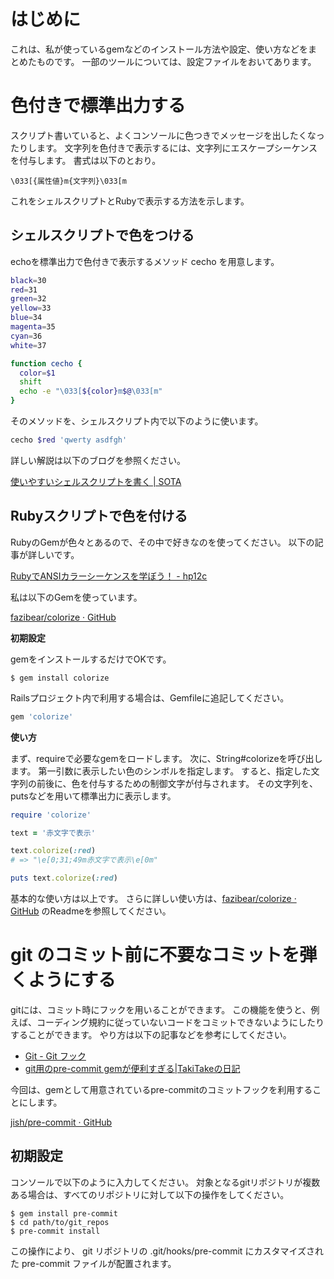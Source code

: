 # はじめに
これは、私が使っているgemなどのインストール方法や設定、使い方などをまとめたものです。
一部のツールについては、設定ファイルをおいてあります。


# 色付きで標準出力する
スクリプト書いていると、よくコンソールに色つきでメッセージを出したくなったりします。
文字列を色付きで表示するには、文字列にエスケープシーケンスを付与します。
書式は以下のとおり。

```console
\033[{属性値}m{文字列}\033[m
```

これをシェルスクリプトとRubyで表示する方法を示します。


## シェルスクリプトで色をつける
echoを標準出力で色付きで表示するメソッド cecho を用意します。

```sh
black=30
red=31
green=32
yellow=33
blue=34
magenta=35
cyan=36
white=37

function cecho {
  color=$1
  shift
  echo -e "\033[${color}m$@\033[m"
}
```

そのメソッドを、シェルスクリプト内で以下のように使います。

```sh
cecho $red 'qwerty asdfgh'
```

詳しい解説は以下のブログを参照ください。

[使いやすいシェルスクリプトを書く | SOTA](http://deeeet.com/writing/2014/05/18/shell-template/)


## Rubyスクリプトで色を付ける
RubyのGemが色々とあるので、その中で好きなのを使ってください。
以下の記事が詳しいです。

[RubyでANSIカラーシーケンスを学ぼう！ - hp12c](http://melborne.github.io/2010/11/07/Ruby-ANSI/)

私は以下のGemを使っています。

[fazibear/colorize · GitHub](https://github.com/fazibear/colorize)

**初期設定**

gemをインストールするだけでOKです。

```console
$ gem install colorize
```

Railsプロジェクト内で利用する場合は、Gemfileに追記してください。

```ruby
gem 'colorize'
```

**使い方**

まず、requireで必要なgemをロードします。
次に、String#colorizeを呼び出します。
第一引数に表示したい色のシンボルを指定します。
すると、指定した文字列の前後に、色を付与するための制御文字が付与されます。
その文字列を、putsなどを用いて標準出力に表示します。

```ruby
require 'colorize'

text = '赤文字で表示'

text.colorize(:red)
# => "\e[0;31;49m赤文字で表示\e[0m"

puts text.colorize(:red)
```

基本的な使い方は以上です。
さらに詳しい使い方は、[fazibear/colorize · GitHub](https://github.com/fazibear/colorize) のReadmeを参照してください。


# git のコミット前に不要なコミットを弾くようにする
gitには、コミット時にフックを用いることができます。
この機能を使うと、例えば、コーディング規約に従っていないコードをコミットできないようにしたりすることができます。
やり方は以下の記事などを参考にしてください。

- [Git - Git フック](http://git-scm.com/book/ja/v1/Git-%E3%81%AE%E3%82%AB%E3%82%B9%E3%82%BF%E3%83%9E%E3%82%A4%E3%82%BA-Git-%E3%83%95%E3%83%83%E3%82%AF)
- [git用のpre-commit gemが便利すぎる|TakiTakeの日記](http://takitake.hatenablog.com/entry/2014/07/27/172151)

今回は、gemとして用意されているpre-commitのコミットフックを利用することにします。

[jish/pre-commit · GitHub](https://github.com/jish/pre-commit)

## 初期設定
コンソールで以下のように入力してください。
対象となるgitリポジトリが複数ある場合は、すべてのリポジトリに対して以下の操作をしてください。

```console
$ gem install pre-commit
$ cd path/to/git_repos
$ pre-commit install
```

この操作により、 git リポジトリの .git/hooks/pre-commit にカスタマイズされた pre-commit ファイルが配置されます。
